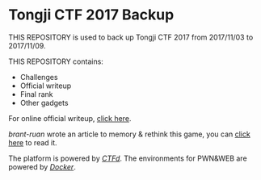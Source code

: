 # Tongji CTF 2017 Backup

THIS REPOSITORY is used to back up Tongji CTF 2017 from 2017/11/03 to 2017/11/09.

THIS REPOSITORY contains:

- Challenges
- Official writeup
- Final rank
- Other gadgets

For online official writeup, [click here](http://aptx4869.me/ctf/2017/11/13/TongjiCTF2017OfficialWriteup.html).

*brant-ruan* wrote an article to memory & rethink this game, you can [click here](http://aptx4869.me/essay/2017/11/12/TongjiCTF2017Summary.html) to read it.

The platform is powered by *[CTFd](https://github.com/CTFd/CTFd)*. The environments for PWN&WEB are powered by *[Docker](https://www.docker.com/)*.